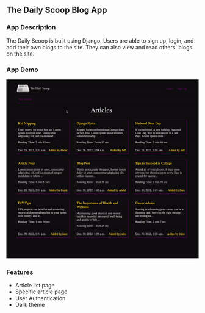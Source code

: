 ## The Daily Scoop Blog App

### App Description

The Daily Scoop is built using Django. Users are able to sign up, login, and add their own blogs to the site. They can also view and read others' blogs on the site.
### App Demo

<img src="assets/demo.gif" width=800><br>

### Features

- Article list page
- Specific article page
- User Authentication
- Dark theme
